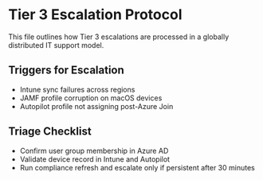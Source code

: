 # Tier 3 Escalation Protocol

This file outlines how Tier 3 escalations are processed in a globally distributed IT support model.

## Triggers for Escalation
- Intune sync failures across regions
- JAMF profile corruption on macOS devices
- Autopilot profile not assigning post-Azure Join

## Triage Checklist
- Confirm user group membership in Azure AD
- Validate device record in Intune and Autopilot
- Run compliance refresh and escalate only if persistent after 30 minutes
